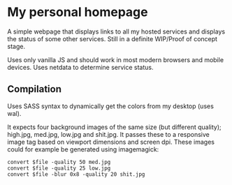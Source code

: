 # My personal homepage

A simple webpage that displays links to all my hosted services and displays the status of some other services. Still in a definite WIP/Proof of concept stage.

Uses only vanilla JS and should work in most modern browsers and mobile devices. Uses netdata to determine service status.

## Compilation
Uses SASS syntax to dynamically get the colors from my desktop (uses wal). 

It expects four background images of the same size (but different quality); high.jpg, med.jpg, low.jpg and shit.jpg.
It passes these to a responsive image tag based on viewport dimensions and screen dpi. These images could for example be generated using imagemagick:
```convert $file -quality 100 high.jpg
convert $file -quality 50 med.jpg
convert $file -quality 25 low.jpg
convert $file -blur 0x8 -quality 20 shit.jpg
```
